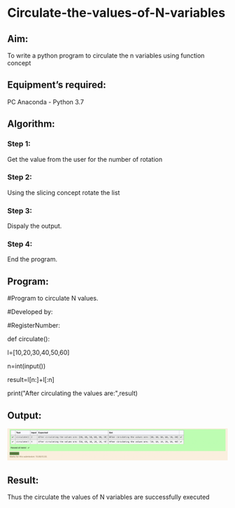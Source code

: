 # Circulate-the-values-of-N-variables
## Aim:
To write a python program to circulate the n variables using function concept
## Equipment’s required:
PC
Anaconda - Python 3.7
## Algorithm: 

### Step 1: 
Get the value from the user for the number of rotation
### Step 2: 
Using the slicing concept rotate the list
### Step 3:
Dispaly the output.
### Step 4:
End the program.

## Program:
#Program to circulate N values.

#Developed by: 

#RegisterNumber:

def circulate():

   l=[10,20,30,40,50,60]

   n=int(input())

   result=l[n:]+l[:n]

   print("After circulating the values are:",result)

## Output:

![Output](./images/Output.png)

## Result:
Thus the circulate the values of N variables are successfully executed